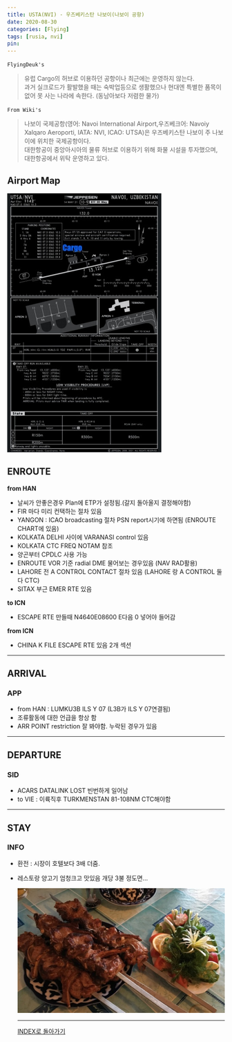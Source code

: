 ```yaml
---
title: USTA(NVI) - 우즈베키스탄 나보이(나보이 공항)
date: 2020-08-30
categories: [Flying]
tags: [rusia, nvi]
pin:
---
```


`FlyingDeuk's`
> 유럽 Cargo의 허브로 이용하던 공항이나 최근에는 운영하지 않는다. <br>
과거 실크로드가 활발했을 때는 숙박업등으로 생활했으나 현대엔 특별한 품목이 없어 못 사는 나라에 속한다. (동남아보다 저렴한 물가)

`From Wiki's`
>나보이 국제공항(영어: Navoi International Airport,우즈베크어: Navoiy Xalqaro Aeroporti, IATA: NVI, ICAO: UTSA)은 우즈베키스탄 나보이 주 나보이에 위치한 국제공항이다.<br>
대한항공이 중앙아시아의 물류 허브로 이용하기 위해 화물 시설을 투자했으며, 대한항공에서 위탁 운영하고 있다.

## Airport Map
![nvi](/img/flying/airport/nvi_ap.jpeg)

## ENROUTE
**from HAN**
- 날씨가 안좋은경우 Plan에 ETP가 설정됨.(갈지 돌아올지 결정해야함)
- FIR 마다 미리 컨택하는 절차 있음
- YANGON : ICAO broadcasting 절차 PSN report시기에 하면됨 (ENROUTE CHART에 있음)
- KOLKATA DELHI 사이에 VARANASI control 있음
- KOLKATA CTC FREQ NOTAM 참조
- 양곤부터 CPDLC 사용 가능
- ENROUTE VOR 기준 radial DME 물어보는 경우있음 (NAV RAD활용)
- LAHORE 전 A CONTROL CONTACT 절차 있음 (LAHORE 랑 A CONTROL 둘다 CTC)
- SITAX 부근 EMER RTE 있음

**to ICN**
- ESCAPE RTE 만들때 N4640E08600 E다음 0 넣어야 들어감

**from ICN**
- CHINA K FILE ESCAPE RTE 있음 2개 섹션

---

## ARRIVAL
### APP
- from HAN : LUMKU3B ILS Y 07 (L3B가 ILS Y 07연결됨)
- 조류활동에 대한 언급을 항상 함
- ARR POINT restriction 잘 봐야함. 누락된 경우가 있음

----

## DEPARTURE
### SID
- ACARS DATALINK LOST 빈번하게 일어남
- to VIE : 이륙직후 TURKMENSTAN 81-108NM CTC해야함

---

## STAY
### INFO
- 환전 : 시장이 호텔보다 3배 더줌.
- 레스토랑 양고기 엄청크고 맛있음 개당 3불 정도면...

  ![nvi](/img/flying/airport/nvi_info.jpeg)

  ----

  [INDEX로 돌아가기](/posts/EuropeRusia/)
